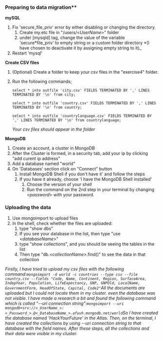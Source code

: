 ### Preparing to data migration\*\*

**mySQL**

1. Fix 'secure_file_priv' error by either disabling or changing the directory.
   1. Create my.etc file in "/users/<_UserName_>" folder
   2. under [mysqld] tag, change the value of the variable 'secure*file_priv' to empty string or a custom folder directory *(I have chosen to deactivate it by assigning empty string to it)\_
2. Restart 'mysql'

**Create CSV files**

1. (Optional) Create a folder to keep your csv files in the "exercise4" folder.
2. Run the following commands;

   ```
   select * into outfile 'city.csv' FIELDS TERMINATED BY ',' LINES TERMINATED BY '\n' from city;

   select * into outfile 'country.csv' FIELDS TERMINATED BY ',' LINES TERMINATED BY '\n' from country;

   select * into outfile 'countrylanguage.csv' FIELDS TERMINATED BY ',' LINES TERMINATED BY '\n' from countrylanguage;
   ```

   _*Your csv files should appear in the folder*_

**MongoDB**

1. Create an account, a cluster in MongoDB
2. After the Cluster is formed, in a security tab, add your ip by clicking "add curent ip address"
3. Add a database named "world"
4. On 'Databases' section click on "Connect" button
   1. Install MongoDB Shell if you don't have it' and follow the steps
   2. If you have it already, choose 'I have the MongoDB Shell installed'
      1. Choose the version of your shell
      2. Run the command on the 2nd step in your terminal by changing <_password_> with your password.

### Uploading the data

1. Use mongoimport to upload files
2. In the shell, check whether the files are uploaded:
   1. type "show dbs"
   2. If you see your database in the list, then type "use <_databaseName_>"
   3. type "show collections", and you should be seeing the tables in the list
   4. Then type "db.<_collectionName_>.find()" to see the data in that collection

_Firstly, I have tried to upload my csv files with the following command:`mongoimport -d world -c countries --type csv --file country.csv --fields "Code, Name, Continent, Region, SurfaceArea, IndepYear, Population, LifeExpectancy, GNP, GNPOld, LocalName, GovernmentForm, HeadOfState, Capital, Code2"`All the documents are uploaded but I could not locate them in my cluster. even the database was not visible. I have made a research a bit and found the following command which is called "--uri connection string":`mongoimport --uri mongodb+srv://<_UserName_>:<_Password_>.@<_DatabaseName_>.afuvh.mongodb.net/world`So I have created the database named 'HackYourFuture' in the Atlas. Then, on the terminal, I have created the collections by using --uri connection string to that database with the field names. After these steps, all the collections and their data were visible in my cluster._
